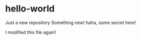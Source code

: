 

# hello-world
Just a new repository
Something new! haha, some secret here!


I modified this file again!
